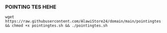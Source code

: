 ### POINTING TES HEHE
<pre><code>wget https://raw.githubusercontent.com/AlawiStore24/domain/main/pointingtes.sh && chmod +x pointingtes.sh && ./pointingtes.sh</code></pre>
